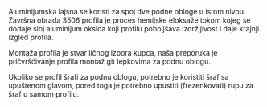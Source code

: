Aluminijumska lajsna se koristi za spoj dve podne obloge u istom nivou.
Završna obrada 3506 profila je proces hemijske eloksaže tokom kojeg se dodaje sloj aluminijum oksida koji profilu poboljšava izdržljivost i daje krajnji izgled profila.

Montaža profila je stvar ličnog izbora kupca, naša preporuka je pričvršćivanje profila montaž git lepkovima za podnu oblogu.

Ukoliko se profil šrafi za podnu oblogu, potrebno je koristiti šraf sa upuštenom glavom, pored toga je potrebno upustiti (frezenkovati) rupu za šraf u samom profilu.